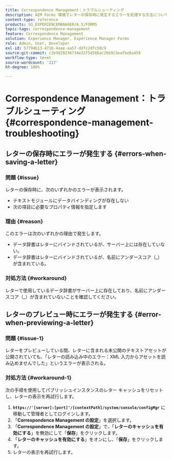 ```yaml
---
title: Correspondence Management：トラブルシューティング
description: AEM Forms 環境でレターの保存時に発生するエラーを処理する方法について説明します。
content-type: reference
products: SG_EXPERIENCEMANAGER/6.5/FORMS
topic-tags: correspondence-management
feature: Correspondence Management
solution: Experience Manager, Experience Manager Forms
role: Admin, User, Developer
exl-id: 57794b13-471b-4aae-aa57-ddfc2dfc58c9
source-git-commit: c3e9029236734e22f5d266ac26b923eafbe0a459
workflow-type: tm+mt
source-wordcount: '217'
ht-degree: 100%

---
```


# Correspondence Management：トラブルシューティング {#correspondence-management-troubleshooting}

## レターの保存時にエラーが発生する {#errors-when-saving-a-letter}

### 問題 {#issue}

レターの保存時に、次のいずれかのエラーが表示されます。

* テキストモジュールにデータバインディングが存在しない
* 次の項目に必要なプロパティ情報を指定します

### 理由 {#reason}

このエラーは次のいずれかの理由で発生します。

* データ辞書はレターにバインドされているが、サーバー上には存在していない。
* データ辞書はレターにバインドされているが、名前にアンダースコア（_）が含まれている。

### 対処方法 {#workaround}

レターで使用しているデータ辞書がサーバー上に存在しており、名前にアンダースコア（_）が含まれていないことを確認してください。

## レターのプレビュー時にエラーが発生する {#error-when-previewing-a-letter}

### 問題 {#issue-1}

レターをプレビューしている間、レターに含まれる未公開のテキストアセットが公開されていても、「レターの読み込み中のエラー：XML 入力からアセットを読み込めませんでした」というエラーが表示される。

### 対処方法 {#workaround-1}

次の手順を使用してパブリッシュインスタンスのレター キャッシュをリセットし、レターの表示を再試行します。

1. **`https://'[server]:[port]'/[contextPath]/system/console/configMgr`** に移動して管理者としてログインします。
1. 「**Correspondence Management の設定**」を選択します。
1. 「**Correspondence Management の設定**」で、「**レターのキャッシュを有効にする**」を無効にして「**保存**」をクリックします。
1. 「**レターのキャッシュを有効にする**」をオンにし、「**保存**」をクリックします。
1. レターの表示を再試行します。

